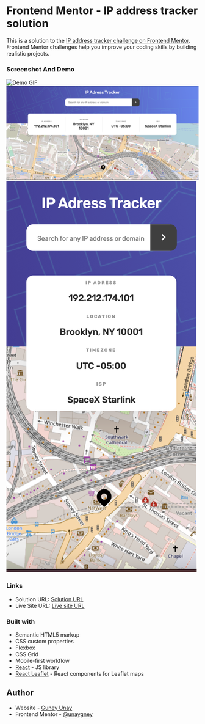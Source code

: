 # Frontend Mentor - IP address tracker solution

This is a solution to the [IP address tracker challenge on Frontend Mentor](https://www.frontendmentor.io/challenges/ip-address-tracker-I8-0yYAH0). Frontend Mentor challenges help you improve your coding skills by building realistic projects. 



### Screenshot And Demo
![Demo GIF](./screenshot/demo.gif)
![Desktop](./screenshot/dektop.png)
![Mobile](./screenshot/mobile.png)



### Links

- Solution URL: [Solution URL](https://www.frontendmentor.io/solutions/ip-adress-tracjer-app-with-react-Co-G5QDkRT)
- Live Site URL: [Live site URL](https://delicate-sorbet-450bd6.netlify.app/)


### Built with

- Semantic HTML5 markup
- CSS custom properties
- Flexbox
- CSS Grid
- Mobile-first workflow
- [React](https://reactjs.org/) - JS library
- [React Leaflet](https://react-leaflet.js.org/) - React components for Leaflet maps





## Author

- Website - [Guney Unay](https://www.guneyunay.com)
- Frontend Mentor - [@unaygney](https://www.frontendmentor.io/profile/unaygney)

